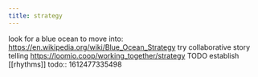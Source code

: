 ```yaml
---
title: strategy
---
```


look for a blue ocean to move into: https://en.wikipedia.org/wiki/Blue_Ocean_Strategy
try collaborative story telling
https://loomio.coop/working_together/strategy
TODO establish [[rhythms]]
todo:: 1612477335498
